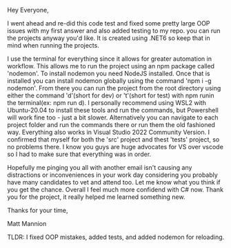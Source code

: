 Hey Everyone,

I went ahead and re-did this code test and fixed some pretty large OOP issues with my first answer and also added testing to my repo. you can run the projects anyway you'd like. It is created using .NET6 so keep that in mind when running the projects.

I use the terminal for everything since it allows for greater automation in workflow. This allows me to run the project using an npm package called 'nodemon'. To install nodemon you need NodeJS installed. Once that is installed you can install nodemon globally using the command 'npm i -g nodemon'. From there you can run the project from the root directory using either the command 'd'(short for dev) or 't'(short for test) with npm runin the terminal(ex: npm run d). I personally recommend using WSL2 with Ubuntu-20.04 to install these tools and run the commands, but Powershell will work fine too - just a bit slower. Alternatively you can navigate to each project folder and run the commands there or run them the old fashioned way. Everything also works in Visual Studio 2022 Community Version. I confirmed that myself for both the 'src' project and thest 'tests' project, so no problems there. I know you guys are huge advocates for VS over vscode so I had to make sure that everything was in order.

Hopefully me pinging you all with another email isn't causing any distractions or inconveniences in your work day considering you probably have many candidates to vet and attend too. Let me know what you think if you get the chance. Overall I feel much more confidend with C# now. Thank you for the project, it really helped me learned something new.

Thanks for your time,

Matt Mannion

TLDR: I fixed OOP mistakes, added tests, and added nodemon for reloading.
